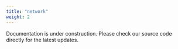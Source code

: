 ```yaml
---
title: "network"
weight: 2
---
```


Documentation is under construction. Please check our source code directly for the latest updates.
